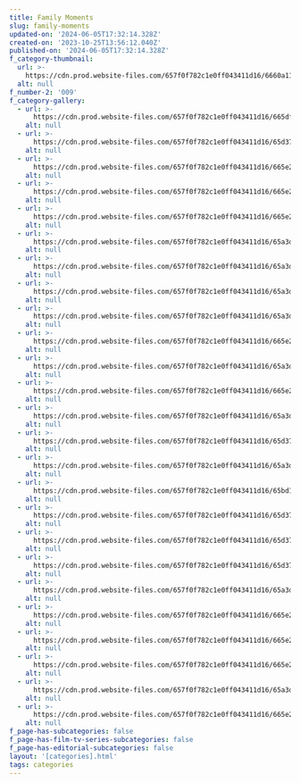 ```yaml
---
title: Family Moments
slug: family-moments
updated-on: '2024-06-05T17:32:14.328Z'
created-on: '2023-10-25T13:56:12.040Z'
published-on: '2024-06-05T17:32:14.328Z'
f_category-thumbnail:
  url: >-
    https://cdn.prod.website-files.com/657f0f782c1e0ff043411d16/6660a11501842b9f03314035_IMG_4343.JPG
  alt: null
f_number-2: '009'
f_category-gallery:
  - url: >-
      https://cdn.prod.website-files.com/657f0f782c1e0ff043411d16/665df104ba92e6ee3bf654d3_IMG_4343.JPG
    alt: null
  - url: >-
      https://cdn.prod.website-files.com/657f0f782c1e0ff043411d16/65d370692a2fd5dec08fa1b1_4%20(2).JPG
    alt: null
  - url: >-
      https://cdn.prod.website-files.com/657f0f782c1e0ff043411d16/665e2105f6ee843325552589_938A1856.JPG
    alt: null
  - url: >-
      https://cdn.prod.website-files.com/657f0f782c1e0ff043411d16/665e21065b829f9432b77154_938A2765.JPG
    alt: null
  - url: >-
      https://cdn.prod.website-files.com/657f0f782c1e0ff043411d16/665e2106168706d4c1664734_938A2231.JPG
    alt: null
  - url: >-
      https://cdn.prod.website-files.com/657f0f782c1e0ff043411d16/65a3dd3bfc7fdb5d3790cc5b_IMG_8605-standard.jpg
    alt: null
  - url: >-
      https://cdn.prod.website-files.com/657f0f782c1e0ff043411d16/65a3dd78e071a2c7fb18c79d_938A1027.JPG
    alt: null
  - url: >-
      https://cdn.prod.website-files.com/657f0f782c1e0ff043411d16/65a3ddcb59c55f9a7f93988a_938A3086%20(2).JPG
    alt: null
  - url: >-
      https://cdn.prod.website-files.com/657f0f782c1e0ff043411d16/65a3dcebb52f089cc1fd626c_938A0971.JPG
    alt: null
  - url: >-
      https://cdn.prod.website-files.com/657f0f782c1e0ff043411d16/665e2106bfe70ec12338b601_938A5881.JPG
    alt: null
  - url: >-
      https://cdn.prod.website-files.com/657f0f782c1e0ff043411d16/65a3dd9fd1b463d70e450aeb_938A2931%20(1).JPG
    alt: null
  - url: >-
      https://cdn.prod.website-files.com/657f0f782c1e0ff043411d16/665e2106055b0e4e92bc4c07_938A5893.JPG
    alt: null
  - url: >-
      https://cdn.prod.website-files.com/657f0f782c1e0ff043411d16/65a3de1dedc0989cfffe1b25_938A8090%20(1).JPG
    alt: null
  - url: >-
      https://cdn.prod.website-files.com/657f0f782c1e0ff043411d16/65d3706a21cff6d9731c23c6_14.JPG
    alt: null
  - url: >-
      https://cdn.prod.website-files.com/657f0f782c1e0ff043411d16/65a3de6f103b033fe1a0e834_preview%20invitatie%20botez%20A%26R_front_v02A.jpg
    alt: null
  - url: >-
      https://cdn.prod.website-files.com/657f0f782c1e0ff043411d16/65bd1ea9eb49c3539e210de4_938A5810.JPG
    alt: null
  - url: >-
      https://cdn.prod.website-files.com/657f0f782c1e0ff043411d16/65d371b0576713fd0851531e_12.JPG
    alt: null
  - url: >-
      https://cdn.prod.website-files.com/657f0f782c1e0ff043411d16/65d3724e86487eafc7534b24_938A8672.JPG
    alt: null
  - url: >-
      https://cdn.prod.website-files.com/657f0f782c1e0ff043411d16/65d3724ee8cd2028b4acb46e_938A8954.JPG
    alt: null
  - url: >-
      https://cdn.prod.website-files.com/657f0f782c1e0ff043411d16/65a3dcff824a9fd570ff513e_IMG_8191.JPG
    alt: null
  - url: >-
      https://cdn.prod.website-files.com/657f0f782c1e0ff043411d16/665e220b0f1aa5de235513a9_938A9921.JPG
    alt: null
  - url: >-
      https://cdn.prod.website-files.com/657f0f782c1e0ff043411d16/665e2105979a341a86a02d61_12605532_1065615100126191_8185766394288709207_o.JPG
    alt: null
  - url: >-
      https://cdn.prod.website-files.com/657f0f782c1e0ff043411d16/665e2104f441195a9fe13f5b_319226900_494393219342364_1499355833138667373_n.JPG
    alt: null
  - url: >-
      https://cdn.prod.website-files.com/657f0f782c1e0ff043411d16/65a3dcfa54fed3eb8958eabd_IMG_7257.JPG
    alt: null
  - url: >-
      https://cdn.prod.website-files.com/657f0f782c1e0ff043411d16/665e21056c34b76167fefe9d_10980184_907483392606030_8487281564883384817_o.JPG
    alt: null
f_page-has-subcategories: false
f_page-has-film-tv-series-subcategories: false
f_page-has-editorial-subcategories: false
layout: '[categories].html'
tags: categories
---
```



